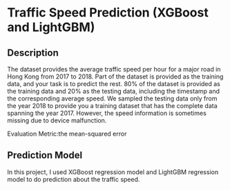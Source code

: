 # Traffic Speed Prediction (XGBoost and LightGBM)
## Description
The dataset provides the average traffic speed per hour for a major road in Hong Kong from 2017 to 2018. Part of the dataset is provided as the training data, and your task is to predict the rest. 80% of the dataset is provided as the training data and 20% as the testing data, including the timestamp and the corresponding average speed. We sampled the testing data only from the year 2018 to provide you a training dataset that has the complete data spanning the year 2017. However, the speed information is sometimes missing due to device malfunction.

Evaluation Metric:the mean-squared error
## Prediction Model
In this project, I used XGBoost regression model and LightGBM regression model to do prediction about the traffic speed. 
